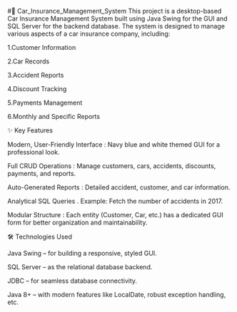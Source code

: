 #🚗  Car_Insurance_Management_System
This project is a desktop-based Car Insurance Management System built using Java Swing for the GUI and SQL Server for the backend database. The system is designed to manage various aspects of a car insurance company, including:

1.Customer Information

2.Car Records

3.Accident Reports

4.Discount Tracking

5.Payments Management

6.Monthly and Specific Reports



✨ Key Features

Modern, User-Friendly Interface : Navy blue and white themed GUI for a professional look.

Full CRUD Operations : Manage customers, cars, accidents, discounts, payments, and reports.

Auto-Generated Reports : Detailed accident, customer, and car information.

Analytical SQL Queries . Example: Fetch the number of accidents in 2017.

Modular Structure : Each entity (Customer, Car, etc.) has a dedicated GUI form for better organization and maintainability.




🛠 Technologies Used

Java Swing – for building a responsive, styled GUI.

SQL Server – as the relational database backend.

JDBC – for seamless database connectivity.

Java 8+ – with modern features like LocalDate, robust exception handling, etc.

